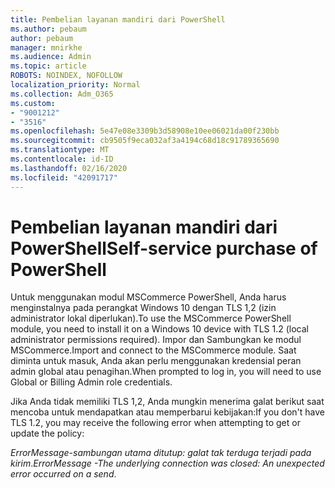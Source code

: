 ```yaml
---
title: Pembelian layanan mandiri dari PowerShell
ms.author: pebaum
author: pebaum
manager: mnirkhe
ms.audience: Admin
ms.topic: article
ROBOTS: NOINDEX, NOFOLLOW
localization_priority: Normal
ms.collection: Adm_O365
ms.custom:
- "9001212"
- "3516"
ms.openlocfilehash: 5e47e08e3309b3d58908e10ee06021da00f230bb
ms.sourcegitcommit: cb9505f9eca032af3a4194c68d18c91789365690
ms.translationtype: MT
ms.contentlocale: id-ID
ms.lasthandoff: 02/16/2020
ms.locfileid: "42091717"
---
```

# <a name="self-service-purchase-of-powershell"></a><span data-ttu-id="9e311-102">Pembelian layanan mandiri dari PowerShell</span><span class="sxs-lookup"><span data-stu-id="9e311-102">Self-service purchase of PowerShell</span></span>

<span data-ttu-id="9e311-103">Untuk menggunakan modul MSCommerce PowerShell, Anda harus menginstalnya pada perangkat Windows 10 dengan TLS 1,2 (izin administrator lokal diperlukan).</span><span class="sxs-lookup"><span data-stu-id="9e311-103">To use the MSCommerce PowerShell module, you need to install it on a Windows 10 device with TLS 1.2 (local administrator permissions required).</span></span>  <span data-ttu-id="9e311-104">Impor dan Sambungkan ke modul MSCommerce.</span><span class="sxs-lookup"><span data-stu-id="9e311-104">Import and connect to the MSCommerce module.</span></span>  <span data-ttu-id="9e311-105">Saat diminta untuk masuk, Anda akan perlu menggunakan kredensial peran admin global atau penagihan.</span><span class="sxs-lookup"><span data-stu-id="9e311-105">When prompted to log in, you will need to use Global or Billing Admin role credentials.</span></span>  

<span data-ttu-id="9e311-106">Jika Anda tidak memiliki TLS 1,2, Anda mungkin menerima galat berikut saat mencoba untuk mendapatkan atau memperbarui kebijakan:</span><span class="sxs-lookup"><span data-stu-id="9e311-106">If you don't have TLS 1.2, you may receive the following error when attempting to get or update the policy:</span></span>

<span data-ttu-id="9e311-107">*ErrorMessage-sambungan utama ditutup: galat tak terduga terjadi pada kirim*.</span><span class="sxs-lookup"><span data-stu-id="9e311-107">*ErrorMessage -The underlying connection was closed: An unexpected error occurred on a send*.</span></span>



